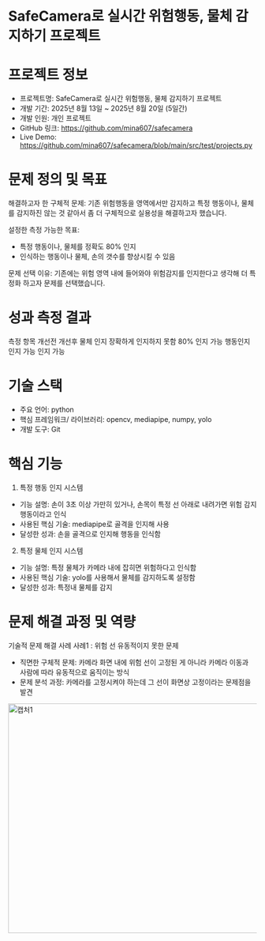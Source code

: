 SafeCamera로 실시간 위험행동, 물체 감지하기 프로젝트
================================================
# 프로젝트 정보
- 프로젝트명: SafeCamera로 실시간 위험행동, 물체 감지하기 프로젝트
- 개발 기간: 2025년 8월 13일 ~ 2025년 8월 20일 (5일간)
- 개발 인원: 개인 프로젝트
- GitHub 링크: https://github.com/mina607/safecamera
- Live Demo: https://github.com/mina607/safecamera/blob/main/src/test/projects.py

# 문제 정의 및 목표
해결하고자 한 구체적 문제: 기존 위험행동을 영역에서만 감지하고 특정 행동이나, 물체를 감지하진 않는 것 같아서 좀 더 구체적으로 실용성을 해결하고자 했습니다.

설정한 측정 가능한 목표:
- 특정 행동이나, 물체를 정확도 80% 인지
- 인식하는 행동이나 물체, 손의 갯수를 향상시킬 수 있음

문제 선택 이유: 기존에는 위험 영역 내에 들어와야 위험감지를 인지한다고 생각해 더 특정화 하고자 문제를 선택했습니다.

# 성과 측정 결과
측정 항목         개선전                   개선후
물체 인지    장확하게 인지하지 못함          80% 인지 가능
행동인지         인지 가능                인지 가능

# 기술 스택
- 주요 언어: python
- 핵심 프레임워크/ 라이브러리: opencv, mediapipe, numpy, yolo
- 개발 도구: Git

# 핵심 기능
1. 특정 행동 인지 시스템
- 기능 설명: 손이 3초 이상 가만히 있거나, 손목이 특정 선 아래로 내려가면 위험 감지 행동이라고 인식
- 사용된 핵심 기술: mediapipe로 골격을 인지해 사용
- 달성한 성과: 손을 골격으로 인지해 행동을 인식함

2. 특정 물체 인지 시스템
- 기능 설명: 특정 물체가 카메라 내에 잡히면 위험하다고 인식함
- 사용된 핵심 기술: yolo를 사용해서 물체를 감지하도록 설정함
- 달성한 성과: 특정내 물체를 감지

문제 해결 과정 및 역량
============================
기술적 문제 해결 사례
사례1 : 위험 선 유동적이지 못한 문제

- 직면한 구체적 문제: 카메라 화면 내에 위험 선이 고정된 게 아니라 카메라 이동과 사람에 따라 유동적으로 움직이는 방식
- 문제 분석 과정: 카메라를 고정시켜야 하는데 그 선이 화면상 고정이라는 문제점을 발견
<img width="634" height="465" alt="캡처1" src="https://github.com/user-attachments/assets/8d5846a7-07dc-4ea4-bf03-5e60d17f0374" />
